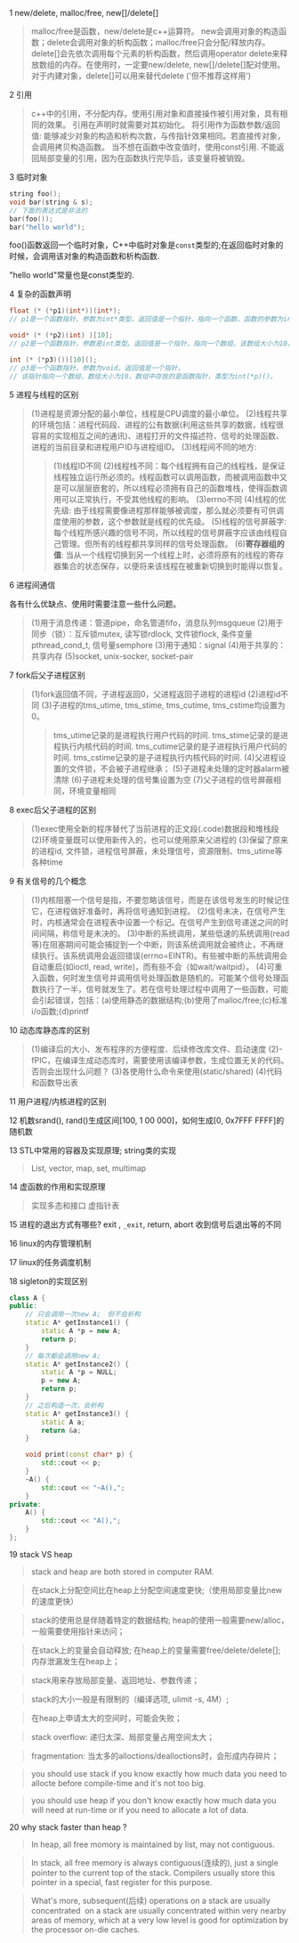 1 new/delete, malloc/free, new[]/delete[]
> malloc/free是函数，new/delete是c++运算符。
> new会调用对象的构造函数；delete会调用对象的析构函数；malloc/free只会分配/释放内存。
> delete[]会先依次调用每个元素的析构函数，然后调用operator delete来释放数组的内存。在使用时，一定要new/delete, new[]/delete[]配对使用。
> 对于内建对象，delete[]可以用来替代delete ('但不推荐这样用')


2 引用
> c++中的引用，不分配内存。使用引用对象和直接操作被引用对象，具有相同的效果。
> 引用在声明时就需要对其初始化。
> 将引用作为函数参数/返回值:
> 能够减少对象的构造和析构次数，与传指针效果相同。若直接传对象，会调用拷贝构造函数。
> 当不想在函数中改变值时，使用const引用.
> 不能返回局部变量的引用，因为在函数执行完毕后，该变量将被销毁。


3 临时对象
```cpp
string foo();
void bar(string & s);
// 下面的表达式是非法的
bar(foo());
bar("hello world");
```
foo()函数返回一个临时对象，C++中临时对象是`const`类型的;在返回临时对象的时候，会调用该对象的构造函数和析构函数.

"hello world"常量也是const类型的.


4 复杂的函数声明
```cpp
float (* (*p1)(int*))(int*);
// p1是一个函数指针，参数为int*类型。返回值是一个指针，指向一个函数，函数的参数为int*，返回值为float.

void* (* (*p2)(int) )[10];
// p2是一个函数指针，参数是int类型。返回值是一个指针，指向一个数组，该数组大小为10，元素为void*.

int (* (*p3)())[10]();
// p3是一个函数指针，参数为void。返回值是一个指针，
// 该指针指向一个数组，数组大小为10，数组中存放的是函数指针，类型为int(*p)()。
```

5 进程与线程的区别
> (1)进程是资源分配的最小单位，线程是CPU调度的最小单位。
> (2)线程共享的环境包括：进程代码段、进程的公有数据(利用这些共享的数据，线程很容易的实现相互之间的通讯)、进程打开的文件描述符、信号的处理函数、进程的当前目录和进程用户ID与进程组ID。
> (3)线程间不同的地方:
> > (1)线程ID不同
> > (2)线程栈不同：每个线程拥有自己的线程栈，是保证线程独立运行所必须的。线程函数可以调用函数，而被调用函数中又是可以层层嵌套的，所以线程必须拥有自己的函数堆栈，使得函数调用可以正常执行，不受其他线程的影响。
> > (3)errno不同
> > (4)线程的优先级: 由于线程需要像进程那样能够被调度，那么就必须要有可供调度使用的参数，这个参数就是线程的优先级。
> > (5)线程的信号屏蔽字: 每个线程所感兴趣的信号不同，所以线程的信号屏蔽字应该由线程自己管理。但所有的线程都共享同样的信号处理函数。
> > (6)**寄存器组的值**: 当从一个线程切换到另一个线程上时，必须将原有的线程的寄存器集合的状态保存，以便将来该线程在被重新切换到时能得以恢复。

6 进程间通信

各有什么优缺点、使用时需要注意一些什么问题。
> (1)用于消息传递：管道pipe，命名管道fifo，消息队列msgqueue
> (2)用于同步（锁）：互斥锁mutex, 读写锁rdlock, 文件锁flock, 条件变量pthread_cond_t, 信号量semphore
> (3)用于通知：signal
> (4)用于共享的：共享内存
> (5)socket, unix-socker, socket-pair

7 fork后父子进程区别
> (1)fork返回值不同，子进程返回0，父进程返回子进程的进程id
> (2)进程id不同
> (3)子进程的tms_utime, tms_stime, tms_cutime, tms_cstime均设置为0。
> > tms_utime记录的是进程执行用户代码的时间. 
> > tms_stime记录的是进程执行内核代码的时间. 
> > tms_cutime记录的是子进程执行用户代码的时间. 
> > tms_cstime记录的是子进程执行内核代码的时间.
> (4)父进程设置的文件锁，不会被子进程继承；
> (5)子进程未处理的定时器alarm被清除
> (6)子进程未处理的信号集设置为空
> (7)父子进程的信号屏蔽相同，环境变量相同

8 exec后父子进程的区别
> (1)exec使用全新的程序替代了当前进程的正文段(.code)数据段和堆栈段
> (2)环境变量既可以使用新传入的，也可以使用原来父进程的
> (3)保留了原来的进程id, 文件锁，进程信号屏蔽，未处理信号，资源限制、tms_utime等各种time

9 有关信号的几个概念
> (1)内核阻塞一个信号是指，不要忽略该信号，而是在该信号发生的时候记住它，在进程做好准备时，再将信号通知到进程。
> (2)信号未决，在信号产生时，内核通常会在进程表中设置一个标记。在信号产生到信号递送之间的时间间隔，称信号是未决的。
> (3)中断的系统调用，某些低速的系统调用(read等)在阻塞期间可能会捕捉到一个中断，则该系统调用就会被终止，不再继续执行。该系统调用会返回错误(errno=EINTR)。有些被中断的系统调用会自动重启(如ioctl, read, write)，而有些不会（如wait/waitpid）。
> (4)可重入函数，何时发生信号并调用信号处理函数是随机的。可能某个信号处理函数执行了一半，信号就发生了。若在信号处理过程中调用了一些函数，可能会引起错误，包括：(a)使用静态的数据结构;(b)使用了malloc/free;(c)标准i/o函数;(d)printf

10 动态库静态库的区别
> (1)编译后的大小、发布程序的方便程度、后续修改库文件、启动速度
> (2)-fPIC，在编译生成动态库时，需要使用该编译参数，生成位置无关的代码。否则会出现什么问题？
> (3)各使用什么命令来使用(static/shared)
> (4)代码和函数导出表

11 用户进程/内核进程的区别

12 机数srand(), rand()生成区间[100, 1 00 000]，如何生成[0, 0x7FFF FFFF]的随机数

13 STL中常用的容器及实现原理; string类的实现
> List, vector, map, set, multimap

14 虚函数的作用和实现原理
> 实现多态和接口
> 虚指针表

15 进程的退出方式有哪些? exit , `_exit`, return, abort 收到信号后退出等的不同

16 linux的内存管理机制

17 linux的任务调度机制

18 sigleton的实现区别
```cpp
class A {
public:
    // 只会调用一次new A;　但不会析构
    static A* getInstance1() {
        static A *p = new A;
        return p;
    }
    // 每次都会调用new A;
    static A* getInstance2() {
        static A *p = NULL;
        p = new A;
        return p;
    }
    // 之后构造一次，会析构
    static A* getInstance3() {
        static A a;
        return &a;
    }

    void print(const char* p) {
        std::cout << p;
    }
    ~A() {
        std::cout << "~A(),";
    }
private:
    A() {
        std::cout << "A(),";
    }
};
```

19 stack VS heap

> stack and heap are both stored in computer RAM.

> 在stack上分配空间比在heap上分配空间速度更快;（使用局部变量比new的速度更快）

> stack的使用总是伴随着特定的数据结构; heap的使用一般需要new/alloc，一般需要使用指针来访问；

> 在stack上的变量会自动释放; 在heap上的变量需要free/delete/delete[]; 内存泄漏发生在heap上；

> stack用来存放局部变量、返回地址、参数传递；

> stack的大小一般是有限制的（编译选项, ulimit -s, 4M）;

> 在heap上申请太大的空间时，可能会失败；

> stack overflow: 递归太深、局部变量占用空间太大；

> fragmentation: 当太多的alloctions/dealloctions时，会形成内存碎片；

> you should use stack if you know exactly how much data you need to allocte before compile-time and it's not too big.

> you should use heap if you don't know exactly how much data you will need at run-time or if you need to allocate a lot of data. 

20 why stack faster than heap ?

> In heap, all free momory is maintained by list, may not contiguous.

> In stack, all free memory is always contiguous(连续的), just a single pointer to the current top of the stack. Compilers usually store this pointer in a special, fast register for this purpose. 

> What's more, subsequent(后续) operations on a stack are usually concentrated  on a stack are usually concentrated within very nearby areas of memory, which at a very low level is good for optimization by the processor on-die caches.
